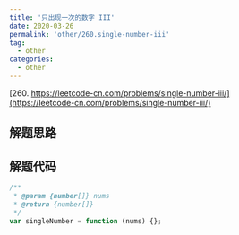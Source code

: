 ```yaml
---
title: '只出现一次的数字 III'
date: 2020-03-26
permalink: 'other/260.single-number-iii'
tag:
  - other
categories:
  - other
---
```


[260. https://leetcode-cn.com/problems/single-number-iii/](https://leetcode-cn.com/problems/single-number-iii/)

## 解题思路

## 解题代码

```js
/**
 * @param {number[]} nums
 * @return {number[]}
 */
var singleNumber = function (nums) {};
```
